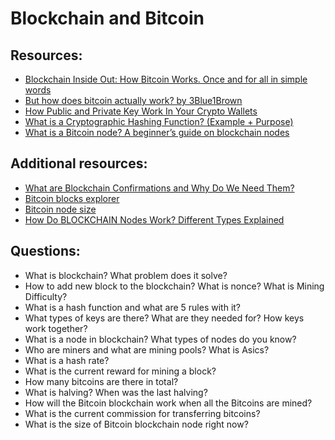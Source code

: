 # Blockchain and Bitcoin

## Resources:

* [Blockchain Inside Out: How Bitcoin Works. Once and for all in simple words](https://vas3k.com/blog/blockchain/) 
* [But how does bitcoin actually work? by 3Blue1Brown](https://www.youtube.com/watch?v=bBC-nXj3Ng4)
* [How Public and Private Key Work In Your Crypto Wallets](https://www.youtube.com/watch?v=bvSJm7fHXto)
* [What is a Cryptographic Hashing Function? (Example + Purpose)](https://www.youtube.com/watch?v=gTfNtop9vzM)
* [What is a Bitcoin node? A beginner’s guide on blockchain nodes](https://cointelegraph.com/bitcoin-for-beginners/what-is-a-bitcoin-node-a-beginners-guide-on-blockchain-nodes)

## Additional resources:
* [What are Blockchain Confirmations and Why Do We Need Them?](https://originstamp.com/blog/what-are-blockchain-confirmations-and-why-do-we-need-them/)
* [Bitcoin blocks explorer](https://blockexplorer.one/bitcoin/mainnet)
* [Bitcoin node size](https://ycharts.com/indicators/bitcoin_blockchain_size)
* [How Do BLOCKCHAIN Nodes Work? Different Types Explained](https://www.youtube.com/watch?v=Jc0NwgqCtik)

## Questions:

* What is blockchain? What problem does it solve?
* How to add new block to the blockchain? What is nonce? What is Mining Difficulty?
* What is a hash function and what are 5 rules with it?
* What types of keys are there? What are they needed for? How keys work together?
* What is a node in blockchain? What types of nodes do you know?
* Who are miners and what are mining pools? What is Asics?
* What is a hash rate?
* What is the current reward for mining a block?
* How many bitcoins are there in total?
* What is halving? When was the last halving?
* How will the Bitcoin blockchain work when all the Bitcoins are mined?
* What is the current commission for transferring bitcoins?
* What is the size of Bitcoin blockchain node right now?
